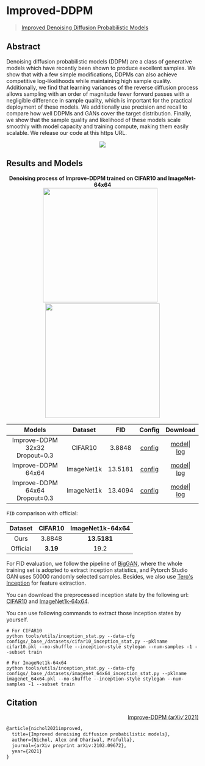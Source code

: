 # Improved-DDPM

> [Improved Denoising Diffusion Probabilistic Models](https://arxiv.org/abs/2102.09672)

<!-- [ALGORITHM] -->

## Abstract

<!-- [ABSTRACT] -->

Denoising diffusion probabilistic models (DDPM) are a class of generative models which have recently been shown to produce excellent samples. We show that with a few simple modifications, DDPMs can also achieve competitive log-likelihoods while maintaining high sample quality. Additionally, we find that learning variances of the reverse diffusion process allows sampling with an order of magnitude fewer forward passes with a negligible difference in sample quality, which is important for the practical deployment of these models. We additionally use precision and recall to compare how well DDPMs and GANs cover the target distribution. Finally, we show that the sample quality and likelihood of these models scale smoothly with model capacity and training compute, making them easily scalable. We release our code at this https URL.

<!-- [IMAGE] -->

<div align=center>
<img src="https://user-images.githubusercontent.com/28132635/147938745-a5ae5b6f-b0e1-4db6-9768-44c1c6c43755.png"/>
</div>

## Results and Models

<div align="center">
  <b> Denoising process of Improve-DDPM trained on CIFAR10 and ImageNet-64x64</b>
  <br/>
  <img src="https://user-images.githubusercontent.com/28132635/148009529-46d3fc28-eaeb-4ae9-8831-fa9edea334cc.gif" width="300"/> &nbsp;&nbsp;
  <img src="https://user-images.githubusercontent.com/28132635/147954424-1c9e4623-5bed-4cdc-b49c-ab17d619f748.gif" width="300"/>
</div>

|             Models             |  Dataset   |   FID   |                                                                            Config                                                                             |                                                                                                                                                          Download                                                                                                                                                          |
| :----------------------------: | :--------: | :-----: | :-----------------------------------------------------------------------------------------------------------------------------------------------------------: | :------------------------------------------------------------------------------------------------------------------------------------------------------------------------------------------------------------------------------------------------------------------------------------------------------------------------: |
| Improve-DDPM 32x32 Dropout=0.3 |  CIFAR10   | 3.8848  |   [config](https://github.com/open-mmlab/mmgeneration/blob/master/configs/improved_ddpm/ddpm_cosine_hybird_timestep-4k_imagenet1k_64x64_b8x16_1500k.py)   |     [model](https://download.openmmlab.com/mmgen/improved_ddpm/ddpm_cosine_hybird_timestep-4k_drop0.3_cifar10_32x32_b8x16_500k_20220103_222621-2f42f476.pth)\| [log](https://download.openmmlab.com/mmgen/improved_ddpm/ddpm_cosine_hybird_timestep-4k_drop0.3_cifar10_32x32_b8x16_500k_20220103_222621-2f42f476.json)     |
|       Improve-DDPM 64x64       | ImageNet1k | 13.5181 |     [config](https://github.com/open-mmlab/mmgeneration/tree/master/configs/improved_ddpm/ddpm_cosine_hybird_timestep-4k_imagenet1k_64x64_b8x16_1500k.py)      |         [model](https://download.openmmlab.com/mmgen/improved_ddpm/ddpm_cosine_hybird_timestep-4k_imagenet1k_64x64_b8x16_1500k_20220103_223919-b8f1a310.pth)\| [log](https://download.openmmlab.com/mmgen/improved_ddpm/ddpm_cosine_hybird_timestep-4k_imagenet1k_64x64_b8x16_1500k_20220103_223919-b8f1a310.json)         |
| Improve-DDPM 64x64 Dropout=0.3 | ImageNet1k | 13.4094 | [config](https://github.com/open-mmlab/mmgeneration/blob/master/configs/improved_ddpm/ddpm_cosine_hybird_timestep-4k_drop0.3_imagenet1k_64x64_b8x16_1500k.py) | [model](https://download.openmmlab.com/mmgen/improved_ddpm/ddpm_cosine_hybird_timestep-4k_drop0.3_imagenet1k_64x64_b8x16_1500k_20220103_224427-7bb55975.pth)\| [log](https://download.openmmlab.com/mmgen/improved_ddpm/ddpm_cosine_hybird_timestep-4k_drop0.3_imagenet1k_64x64_b8x16_1500k_20220103_224427-7bb55975.json) |

`FID` comparison with official:

| Dataset  | CIFAR10  | ImageNet1k-64x64 |
| :------: | :------: | :--------------: |
|   Ours   |  3.8848  |   **13.5181**    |
| Official | **3.19** |       19.2       |

For FID evaluation, we follow the pipeline of [BigGAN](https://github.com/ajbrock/BigGAN-PyTorch/blob/98459431a5d618d644d54cd1e9fceb1e5045648d/calculate_inception_moments.py#L52), where the whole training set is adopted to extract inception statistics, and Pytorch Studio GAN uses 50000 randomly selected samples. Besides, we also use [Tero's Inception](https://nvlabs-fi-cdn.nvidia.com/stylegan2-ada-pytorch/pretrained/metrics/inception-2015-12-05.pt) for feature extraction.

You can download the preprocessed inception state by the following url: [CIFAR10](https://download.openmmlab.com/mmgen/evaluation/fid_inception_pkl/cifar10.pkl) and [ImageNet1k-64x64](https://download.openmmlab.com/mmgen/evaluation/fid_inception_pkl/imagenet_64x64.pkl).

You can use following commands to extract those inception states by yourself.

```
# For CIFAR10
python tools/utils/inception_stat.py --data-cfg configs/_base_/datasets/cifar10_inception_stat.py --pklname cifar10.pkl --no-shuffle --inception-style stylegan --num-samples -1 --subset train

# For ImageNet1k-64x64
python tools/utils/inception_stat.py --data-cfg configs/_base_/datasets/imagenet_64x64_inception_stat.py --pklname imagenet_64x64.pkl --no-shuffle --inception-style stylegan --num-samples -1 --subset train
```

## Citation

<summary align="right"><a href="https://arxiv.org/abs/2102.09672">Improve-DDPM (arXiv'2021)</a></summary>

```latex
@article{nichol2021improved,
  title={Improved denoising diffusion probabilistic models},
  author={Nichol, Alex and Dhariwal, Prafulla},
  journal={arXiv preprint arXiv:2102.09672},
  year={2021}
}
```

